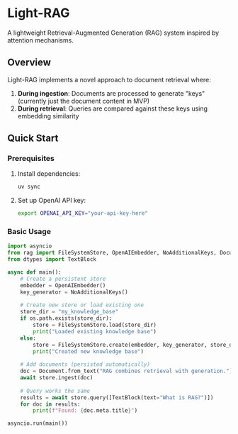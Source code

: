 # Light-RAG

A lightweight Retrieval-Augmented Generation (RAG) system inspired by attention mechanisms.

## Overview

Light-RAG implements a novel approach to document retrieval where:
1. **During ingestion**: Documents are processed to generate "keys" (currently just the document content in MVP)
2. **During retrieval**: Queries are compared against these keys using embedding similarity

## Quick Start

### Prerequisites

1. Install dependencies:
   ```bash
   uv sync
   ```

2. Set up OpenAI API key:
   ```bash
   export OPENAI_API_KEY="your-api-key-here"
   ```

### Basic Usage


```python
import asyncio
from rag import FileSystemStore, OpenAIEmbedder, NoAdditionalKeys, Document
from dtypes import TextBlock

async def main():
    # Create a persistent store
    embedder = OpenAIEmbedder()
    key_generator = NoAdditionalKeys()
    
    # Create new store or load existing one
    store_dir = "my_knowledge_base"
    if os.path.exists(store_dir):
        store = FileSystemStore.load(store_dir)
        print("Loaded existing knowledge base")
    else:
        store = FileSystemStore.create(embedder, key_generator, store_dir)
        print("Created new knowledge base")
    
    # Add documents (persisted automatically)
    doc = Document.from_text("RAG combines retrieval with generation.")
    await store.ingest(doc)
    
    # Query works the same
    results = await store.query([TextBlock(text="What is RAG?")])
    for doc in results:
        print(f"Found: {doc.meta.title}")

asyncio.run(main())
```
